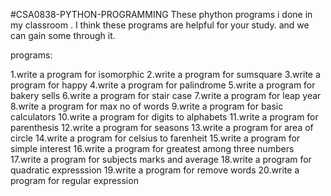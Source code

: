 #CSA0838-PYTHON-PROGRAMMING
These phython programs i done in my classroom . I think these programs are helpful for your study. and we can gain some through it.

programs:

1.write a program for isomorphic
2.write a program for sumsquare
3.write a program for happy
4.write a program for palindrome
5.write a program for bakery sells
6.write a program for stair case
7.write a program for leap year
8.write a program for max no of words
9.write a program for basic calculators
10.write a program for digits to alphabets
11.write a program for parenthesis
12.write a program for seasons
13.write a program for area of circle
14.write a program for celsius to farenheit
15.write a program for simple interest
16.write a program for greatest among three numbers
17.write a program for subjects marks and average
18.write a program for quadratic expresssion
19.write a program for remove words
20.write a program for regular expression
